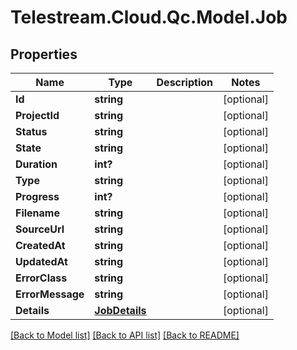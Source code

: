 # Telestream.Cloud.Qc.Model.Job
## Properties

Name | Type | Description | Notes
------------ | ------------- | ------------- | -------------
**Id** | **string** |  | [optional] 
**ProjectId** | **string** |  | [optional] 
**Status** | **string** |  | [optional] 
**State** | **string** |  | [optional] 
**Duration** | **int?** |  | [optional] 
**Type** | **string** |  | [optional] 
**Progress** | **int?** |  | [optional] 
**Filename** | **string** |  | [optional] 
**SourceUrl** | **string** |  | [optional] 
**CreatedAt** | **string** |  | [optional] 
**UpdatedAt** | **string** |  | [optional] 
**ErrorClass** | **string** |  | [optional] 
**ErrorMessage** | **string** |  | [optional] 
**Details** | [**JobDetails**](JobDetails.md) |  | [optional] 

[[Back to Model list]](../README.md#documentation-for-models) [[Back to API list]](../README.md#documentation-for-api-endpoints) [[Back to README]](../README.md)

